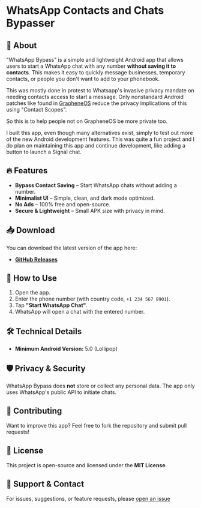 # WhatsApp Contacts and Chats Bypasser

## 📌 About
"WhatsApp Bypass" is a simple and lightweight Android app that allows users to start a WhatsApp chat with any number **without saving it to contacts**. This makes it easy to quickly message businesses, temporary contacts, or people you don't want to add to your phonebook.

This was mostly done in protest to Whatsapp's invasive privacy mandate on needing contacts access to start a message. Only nonstandard Android patches like found in [GrapheneOS](https://grapheneos.org) reduce the privacy implications of this using "Contact Scopes".

So this is to help people not on GrapheneOS be more private too.

I built this app, even though many alternatives exist, simply to test out more of the new Android development features. This was quite a fun project and I do plan on maintaining this app and continue development, like adding a button to launch a Signal chat.

## 🔥 Features
- **Bypass Contact Saving** – Start WhatsApp chats without adding a number.
- **Minimalist UI** – Simple, clean, and dark mode optimized.
- **No Ads** – 100% free and open-source.
- **Secure & Lightweight** – Small APK size with privacy in mind.

## 📥 Download
You can download the latest version of the app here:
- **[GitHub Releases](https://github.com/primalbeing/Whatsapp-Contacts-Chats/releases/download/v1.0.0/app-release.apk)**


## 🔧 How to Use
1. Open the app.
2. Enter the phone number (with country code, `+1 234 567 8901`).
3. Tap **"Start WhatsApp Chat"**.
4. WhatsApp will open a chat with the entered number.

## 🛠 Technical Details
- **Minimum Android Version:** 5.0 (Lollipop)

## 🛡️ Privacy & Security
WhatsApp Bypass does **not** store or collect any personal data. The app only uses WhatsApp's public API to initiate chats.

## 🤝 Contributing
Want to improve this app? Feel free to fork the repository and submit pull requests!

## 📜 License
This project is open-source and licensed under the **MIT License**.

## 🌟 Support & Contact
For issues, suggestions, or feature requests, please [open an issue](https://github.com/primalbeing/Whatsapp-Contacts-Chats/issues/new)
